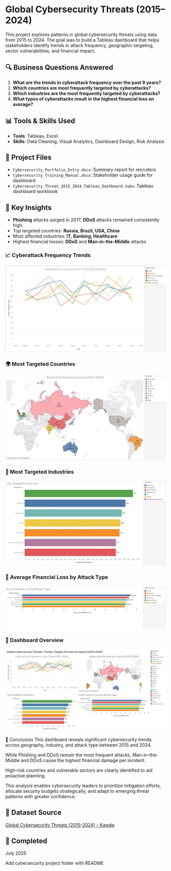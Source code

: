 # Global Cybersecurity Threats (2015–2024)

This project explores patterns in global cybersecurity threats using data from 2015 to 2024. The goal was to build a Tableau dashboard that helps stakeholders identify trends in attack frequency, geographic targeting, sector vulnerabilities, and financial impact.

## 🔍 Business Questions Answered
1. **What are the trends in cyberattack frequency over the past 9 years?**
2. **Which countries are most frequently targeted by cyberattacks?**
3. **Which industries are the most frequently targeted by cyberattacks?**
4. **What types of cyberattacks result in the highest financial loss on average?**

## 📊 Tools & Skills Used
- **Tools**: Tableau, Excel  
- **Skills**: Data Cleaning, Visual Analytics, Dashboard Design, Risk Analysis

## 📁 Project Files
- `Cybersecurity_Portfolio_Entry.docx`: Summary report for recruiters
- `Cybersecurity_Training_Manual.docx`: Stakeholder usage guide for dashboard
- `Cybersecurity_Threat_2015_2024_Tableau_Dashboard.twbx`: Tableau dashboard workbook

## 🧠 Key Insights
- **Phishing** attacks surged in 2017; **DDoS** attacks remained consistently high.
- Top targeted countries: **Russia, Brazil, USA, China**
- Most affected industries: **IT, Banking, Healthcare**
- Highest financial losses: **DDoS** and **Man-in-the-Middle** attacks
### 📈 Cyberattack Frequency Trends
![Cyberattack Trends](images/attack-trends.png)

### 🌍 Most Targeted Countries
![Country Heatmap](images/country-map.png)

### 🏥 Most Targeted Industries
![Industries Chart](images/industry-targets.png)

### 💸 Average Financial Loss by Attack Type
![Financial Loss](images/financial-loss.png)

### 🧭 Dashboard Overview
![Cybersecurity Dashboard](images/Dashboard-Global-Cybersecurity-Threats.png)

📌 Conclusion
This dashboard reveals significant cybersecurity trends across geography, industry, and attack type between 2015 and 2024.

While Phishing and DDoS remain the most frequent attacks, Man-in-the-Middle and DDoS cause the highest financial damage per incident.

High-risk countries and vulnerable sectors are clearly identified to aid proactive planning.

This analysis enables cybersecurity leaders to prioritize mitigation efforts, allocate security budgets strategically, and adapt to emerging threat patterns with greater confidence.


## 📌 Dataset Source
[Global Cybersecurity Threats (2015–2024) – Kaggle](https://www.kaggle.com/datasets/atharvasoundankar/global-cybersecurity-threats-2015-2024)

## 📅 Completed
July 2025

Add cybersecurity project folder with README
